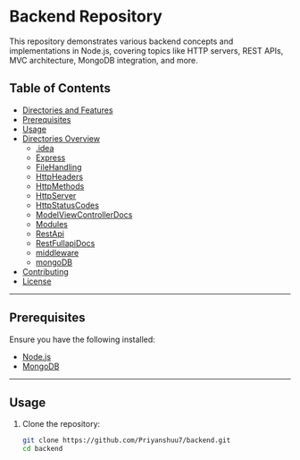 # Backend Repository

This repository demonstrates various backend concepts and implementations in Node.js, covering topics like HTTP servers, REST APIs, MVC architecture, MongoDB integration, and more.

## Table of Contents
- [Directories and Features](#directories-and-features)
- [Prerequisites](#prerequisites)
- [Usage](#usage)
- [Directories Overview](#directories-overview)
  - [.idea](#idea)
  - [Express](#express)
  - [FileHandling](#filehandling)
  - [HttpHeaders](#httpheaders)
  - [HttpMethods](#httpmethods)
  - [HttpServer](#httpserver)
  - [HttpStatusCodes](#httpstatuscodes)
  - [ModelViewControllerDocs](#modelviewcontrollerdocs)
  - [Modules](#modules)
  - [RestApi](#restapi)
  - [RestFullapiDocs](#restfullapidocs)
  - [middleware](#middleware)
  - [mongoDB](#mongodb)
- [Contributing](#contributing)
- [License](#license)

---

## Prerequisites

Ensure you have the following installed:
- [Node.js](https://nodejs.org)
- [MongoDB](https://www.mongodb.com/try/download/community)

---

## Usage

1. Clone the repository:
   ```bash
   git clone https://github.com/Priyanshuu7/backend.git
   cd backend
